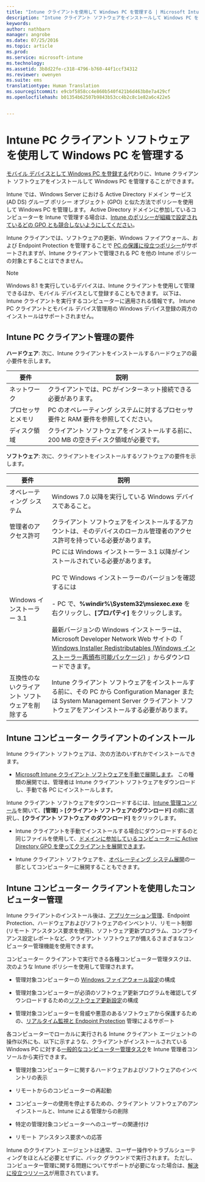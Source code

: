 ```yaml
---
title: "Intune クライアントを使用して Windows PC を管理する | Microsoft Intune"
description: "Intune クライアント ソフトウェアをインストールして Windows PC を管理します。"
keywords: 
author: nathbarn
manager: angrobe
ms.date: 07/25/2016
ms.topic: article
ms.prod: 
ms.service: microsoft-intune
ms.technology: 
ms.assetid: 3b8d22fe-c318-4796-b760-44f1ccf34312
ms.reviewer: owenyen
ms.suite: ems
translationtype: Human Translation
ms.sourcegitcommit: e9cbf5858cc4e860b540f421b6d463b8e7a429cf
ms.openlocfilehash: b01354b62507b9843b53cc4b2c8c1e82a6c422e5


---
```


# Intune PC クライアント ソフトウェアを使用して Windows PC を管理する
[モバイル デバイスとして Windows PC を登録する](set-up-windows-device-management-with-microsoft-intune.md)代わりに、Intune クライアント ソフトウェアをインストールして Windows PC を管理することができます。

Intune では、Windows Server における Active Directory ドメイン サービス (AD DS) グループ ポリシー オブジェクト (GPO) と似た方法でポリシーを使用して Windows PC を管理します。 Active Directory ドメインに参加しているコンピューターを Intune で管理する場合は、[Intune のポリシーが組織で設定されているどの GPO とも競合しないようにしてください](resolve-gpo-and-microsoft-intune-policy-conflicts.md)。

Intune クライアンでは、ソフトウェアの更新、Windows ファイアウォール、および Endpoint Protection を管理することで [PC の保護に役立つポリシー](policies-to-protect-windows-pcs-in-microsoft-intune.md)がサポートされますが、Intune クライアントで管理される PC を他の Intune ポリシーの対象とすることはできません。

> [!NOTE]
> Windows 8.1 を実行しているデバイスは、Intune クライアントを使用して管理できるほか、モバイル デバイスとして登録することもできます。 以下は、Intune クライアントを実行するコンピューターに適用される情報です。 Intune PC クライアントとモバイル デバイス管理用の Windows デバイス登録の両方のインストールはサポートされません。

## Intune PC クライアント管理の要件

**ハードウェア**: 次に、Intune クライアントをインストールするハードウェアの最小要件を示します。

|要件|説明|
|---------------|--------------------|
|ネットワーク|クライアントでは、PC がインターネット接続できる必要があります。|
|プロセッサとメモリ|PC のオペレーティング システムに対するプロセッサ要件と RAM 要件を参照してください。|
|ディスク領域|クライアント ソフトウェアをインストールする前に、200 MB の空きディスク領域が必要です。|

**ソフトウェア**: 次に、クライアントをインストールするソフトウェアの要件を示します。

|要件|説明|
|---------------|--------------------|
|オペレーティング システム | Windows 7.0 以降を実行している Windows デバイスであること。 |
|管理者のアクセス許可|クライアント ソフトウェアをインストールするアカウントは、そのデバイスのローカル管理者のアクセス許可を持っている必要があります。|
|Windows インストーラー 3.1|PC には Windows インストーラー 3.1 以降がインストールされている必要があります。<br /><br />PC で Windows インストーラーのバージョンを確認するには<br /><br />-   PC で、**%windir%\System32\msiexec.exe** を右クリックし、**[プロパティ]** をクリックします。<br /><br />最新バージョンの Windows インストーラーは、Microsoft Developer Network Web サイトの「 [Windows Installer Redistributables (Windows インストーラー再頒布可能パッケージ)](http://go.microsoft.com/fwlink/?LinkID=234258) 」からダウンロードできます。|
|互換性のないクライアント ソフトウェアを削除する|Intune クライアント ソフトウェアをインストールする前に、その PC から Configuration Manager または System Management Server クライアント ソフトウェアをアンインストールする必要があります。|

## Intune コンピューター クライアントのインストール
Intune クライアント ソフトウェアは、次の方法のいずれかでインストールできます。

-   [Microsoft Intune クライアント ソフトウェアを手動で展開します](install-the-windows-pc-client-with-microsoft-intune.md#to-manually-deploy-the-client-software)。 この種類の展開では、管理者は Intune クライアント ソフトウェアをダウンロードし、手動で各 PC にインストールします。

  Intune クライアント ソフトウェアをダウンロードするには、[Intune 管理コンソール](https://manage.microsoft.com)を開いて、**[管理]**  >  **[クライアント ソフトウェアのダウンロード]** の順に選択し、**[クライアント ソフトウェア のダウンロード]** をクリックします。

-   Intune クライアントを手動でインストールする場合にダウンロードするのと同じファイルを使用して、[ドメインに参加しているコンピューターに Active Directory GPO を使ってクライアントを展開できます](install-the-windows-pc-client-with-microsoft-intune.md#to-automatically-deploy-the-client-software-by-using-group-policy)。

-   Intune クライアント ソフトウェアを、[オペレーティング システム展開](install-the-windows-pc-client-with-microsoft-intune.md#install-the-microsoft-intune-client-software-as-part-of-an-image)の一部としてコンピューターに展開することもできます。

## Intune コンピューター クライアントを使用したコンピューター管理
Intune クライアントのインストール後は、[アプリケーション管理](deploy-apps-in-microsoft-intune.md)、Endpoint Protection、ハードウェアおよびソフトウェアのインベントリ、リモート制御 (リモート アシスタンス要求を使用)、ソフトウェア更新プログラム、コンプライアンス設定レポートなど、クライアント ソフトウェアが備えるさまざまなコンピューター管理機能を使用できます。

コンピューター クライアントで実行できる各種コンピューター管理タスクは、次のような Intune ポリシーを使用して管理されます。

-   管理対象コンピューターの [Windows ファイアウォール設定](help-protect-windows-pcs-using-windows-firewall-policies-in-microsoft-intune.md)の構成

-   管理対象コンピューターが必須のソフトウェア更新プログラムを確認してダウンロードするための[ソフトウェア更新設定](keep-windows-pcs-up-to-date-with-software-updates-in-microsoft-intune.md)の構成

-   管理対象コンピューターを脅威や悪意のあるソフトウェアから保護するための、[リアルタイム監視と Endpoint Protection](help-secure-windows-pcs-with-endpoint-protection-for-microsoft-intune.md) 管理によるサポート

各コンピューターでローカルに実行される Intune クライアント エージェントの操作以外にも、以下に示すような、クライアントがインストールされている Windows PC に対する[一般的なコンピューター管理タスク](common-windows-pc-management-tasks-with-the-microsoft-intune-computer-client.md)を Intune 管理者コンソールから実行できます。

-   管理対象コンピューターに関するハードウェアおよびソフトウェアのインベントリの表示

-   リモートからのコンピューターの再起動

-   コンピューターの使用を停止するための、クライアント ソフトウェアのアンインストールと、Intune による管理からの削除

-   特定の管理対象コンピューターへのユーザーの関連付け

-   リモート アシスタンス要求への応答

Intune のクライアント エージェントは通常、ユーザー操作やトラブルシューティングをほとんど必要とせずに、バック グラウンドで実行されます。 ただし、コンピューター管理に関する問題についてサポートが必要になった場合は、[解決に役立つリソース](/intune/troubleshoot/troubleshoot-client-setup-in-microsoft-intune)が用意されています。



<!--HONumber=Jul16_HO4-->


